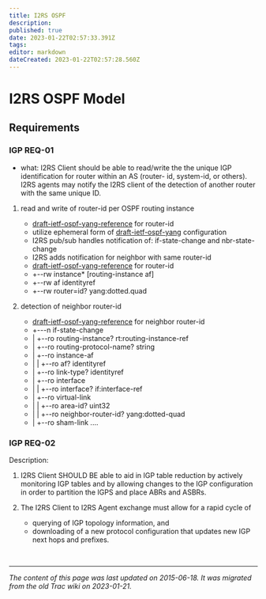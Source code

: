 ```yaml
---
title: I2RS OSPF
description: 
published: true
date: 2023-01-22T02:57:33.391Z
tags: 
editor: markdown
dateCreated: 2023-01-22T02:57:28.560Z
---
```


# I2RS OSPF Model 
## Requirements
### IGP REQ-01
- what: I2RS Client should be able to read/write
the the unique IGP identification for router within an AS (router- id, system-id, or others). I2RS agents may notify the I2RS client of the detection of another router with the same unique ID.

1) read and write of router-id per OSPF routing instance
	- [draft-ietf-ospf-yang-reference](http://tools.ietf.org/html/draft-ietf-ospf-yang-reference) for router-id
	- utilize ephemeral form of [draft-ietf-ospf-yang](http://tools.ietf.org/html/draft-ietf-ospf-yang-reference) configuration
	- I2RS pub/sub handles notification of: if-state-change and nbr-state-change
	- I2RS adds notification for neighbor with same router-id
	- [draft-ietf-ospf-yang-reference](http://tools.ietf.org/html/draft-ietf-ospf-yang-reference) for router-id
	- +--rw instance* [routing-instance af]
	- +--rw af identityref
	- +--rw router=id? yang:dotted.quad

2) detection of neighbor router-id
	- [draft-ietf-ospf-yang-reference](http://tools.ietf.org/html/draft-ietf-ospf-yang-reference) for neighbor router-id
	- +---n if-state-change
	- | +--ro routing-instance? rt:routing-instance-ref
	- | +--ro routing-protocol-name? string
	- | +--ro instance-af
	- | | +--ro af? identityref
	- | +--ro link-type? identityref
	- | +--ro interface
	- | | +--ro interface? if:interface-ref
	- | +--ro virtual-link
	- | | +--ro area-id? uint32
	- | | +--ro neighbor-router-id? yang:dotted-quad
	- | +--ro sham-link
....
### IGP REQ-02
Description:

1) I2RS Client SHOULD BE able to aid in IGP table reduction by actively monitoring IGP tables and by allowing changes to the IGP configuration in order to partition the IGPS and place ABRs and ASBRs.

2) The I2RS Client to I2RS Agent exchange must allow for a rapid cycle of

	- querying of IGP topology information, and
	- downloading of a new protocol configuration that updates new IGP next hops and prefixes.
  
  &nbsp;
&nbsp;
&nbsp;

---

*The content of this page was last updated on 2015-06-18. It was migrated from the old Trac wiki on 2023-01-21.*